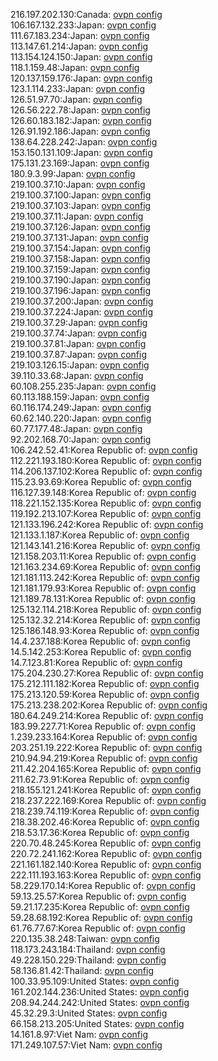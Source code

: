 216.197.202.130:Canada: [ovpn config](vpn/216_197_202_130.ovpn)  
106.167.132.233:Japan: [ovpn config](vpn/106_167_132_233.ovpn)  
111.67.183.234:Japan: [ovpn config](vpn/111_67_183_234.ovpn)  
113.147.61.214:Japan: [ovpn config](vpn/113_147_61_214.ovpn)  
113.154.124.150:Japan: [ovpn config](vpn/113_154_124_150.ovpn)  
118.1.159.48:Japan: [ovpn config](vpn/118_1_159_48.ovpn)  
120.137.159.176:Japan: [ovpn config](vpn/120_137_159_176.ovpn)  
123.1.114.233:Japan: [ovpn config](vpn/123_1_114_233.ovpn)  
126.51.97.70:Japan: [ovpn config](vpn/126_51_97_70.ovpn)  
126.56.222.78:Japan: [ovpn config](vpn/126_56_222_78.ovpn)  
126.60.183.182:Japan: [ovpn config](vpn/126_60_183_182.ovpn)  
126.91.192.186:Japan: [ovpn config](vpn/126_91_192_186.ovpn)  
138.64.228.242:Japan: [ovpn config](vpn/138_64_228_242.ovpn)  
153.150.131.109:Japan: [ovpn config](vpn/153_150_131_109.ovpn)  
175.131.23.169:Japan: [ovpn config](vpn/175_131_23_169.ovpn)  
180.9.3.99:Japan: [ovpn config](vpn/180_9_3_99.ovpn)  
219.100.37.10:Japan: [ovpn config](vpn/219_100_37_10.ovpn)  
219.100.37.100:Japan: [ovpn config](vpn/219_100_37_100.ovpn)  
219.100.37.103:Japan: [ovpn config](vpn/219_100_37_103.ovpn)  
219.100.37.11:Japan: [ovpn config](vpn/219_100_37_11.ovpn)  
219.100.37.126:Japan: [ovpn config](vpn/219_100_37_126.ovpn)  
219.100.37.131:Japan: [ovpn config](vpn/219_100_37_131.ovpn)  
219.100.37.154:Japan: [ovpn config](vpn/219_100_37_154.ovpn)  
219.100.37.158:Japan: [ovpn config](vpn/219_100_37_158.ovpn)  
219.100.37.159:Japan: [ovpn config](vpn/219_100_37_159.ovpn)  
219.100.37.190:Japan: [ovpn config](vpn/219_100_37_190.ovpn)  
219.100.37.196:Japan: [ovpn config](vpn/219_100_37_196.ovpn)  
219.100.37.200:Japan: [ovpn config](vpn/219_100_37_200.ovpn)  
219.100.37.224:Japan: [ovpn config](vpn/219_100_37_224.ovpn)  
219.100.37.29:Japan: [ovpn config](vpn/219_100_37_29.ovpn)  
219.100.37.74:Japan: [ovpn config](vpn/219_100_37_74.ovpn)  
219.100.37.81:Japan: [ovpn config](vpn/219_100_37_81.ovpn)  
219.100.37.87:Japan: [ovpn config](vpn/219_100_37_87.ovpn)  
219.103.126.15:Japan: [ovpn config](vpn/219_103_126_15.ovpn)  
39.110.33.68:Japan: [ovpn config](vpn/39_110_33_68.ovpn)  
60.108.255.235:Japan: [ovpn config](vpn/60_108_255_235.ovpn)  
60.113.188.159:Japan: [ovpn config](vpn/60_113_188_159.ovpn)  
60.116.174.249:Japan: [ovpn config](vpn/60_116_174_249.ovpn)  
60.62.140.220:Japan: [ovpn config](vpn/60_62_140_220.ovpn)  
60.77.177.48:Japan: [ovpn config](vpn/60_77_177_48.ovpn)  
92.202.168.70:Japan: [ovpn config](vpn/92_202_168_70.ovpn)  
106.242.52.41:Korea Republic of: [ovpn config](vpn/106_242_52_41.ovpn)  
112.221.193.180:Korea Republic of: [ovpn config](vpn/112_221_193_180.ovpn)  
114.206.137.102:Korea Republic of: [ovpn config](vpn/114_206_137_102.ovpn)  
115.23.93.69:Korea Republic of: [ovpn config](vpn/115_23_93_69.ovpn)  
116.127.39.148:Korea Republic of: [ovpn config](vpn/116_127_39_148.ovpn)  
118.221.152.135:Korea Republic of: [ovpn config](vpn/118_221_152_135.ovpn)  
119.192.213.107:Korea Republic of: [ovpn config](vpn/119_192_213_107.ovpn)  
121.133.196.242:Korea Republic of: [ovpn config](vpn/121_133_196_242.ovpn)  
121.133.1.187:Korea Republic of: [ovpn config](vpn/121_133_1_187.ovpn)  
121.143.141.216:Korea Republic of: [ovpn config](vpn/121_143_141_216.ovpn)  
121.158.203.11:Korea Republic of: [ovpn config](vpn/121_158_203_11.ovpn)  
121.163.234.69:Korea Republic of: [ovpn config](vpn/121_163_234_69.ovpn)  
121.181.113.242:Korea Republic of: [ovpn config](vpn/121_181_113_242.ovpn)  
121.181.179.93:Korea Republic of: [ovpn config](vpn/121_181_179_93.ovpn)  
121.189.78.131:Korea Republic of: [ovpn config](vpn/121_189_78_131.ovpn)  
125.132.114.218:Korea Republic of: [ovpn config](vpn/125_132_114_218.ovpn)  
125.132.32.214:Korea Republic of: [ovpn config](vpn/125_132_32_214.ovpn)  
125.186.148.93:Korea Republic of: [ovpn config](vpn/125_186_148_93.ovpn)  
14.4.237.188:Korea Republic of: [ovpn config](vpn/14_4_237_188.ovpn)  
14.5.142.253:Korea Republic of: [ovpn config](vpn/14_5_142_253.ovpn)  
14.7.123.81:Korea Republic of: [ovpn config](vpn/14_7_123_81.ovpn)  
175.204.230.27:Korea Republic of: [ovpn config](vpn/175_204_230_27.ovpn)  
175.212.111.182:Korea Republic of: [ovpn config](vpn/175_212_111_182.ovpn)  
175.213.120.59:Korea Republic of: [ovpn config](vpn/175_213_120_59.ovpn)  
175.213.238.202:Korea Republic of: [ovpn config](vpn/175_213_238_202.ovpn)  
180.64.249.214:Korea Republic of: [ovpn config](vpn/180_64_249_214.ovpn)  
183.99.227.71:Korea Republic of: [ovpn config](vpn/183_99_227_71.ovpn)  
1.239.233.164:Korea Republic of: [ovpn config](vpn/1_239_233_164.ovpn)  
203.251.19.222:Korea Republic of: [ovpn config](vpn/203_251_19_222.ovpn)  
210.94.94.219:Korea Republic of: [ovpn config](vpn/210_94_94_219.ovpn)  
211.42.204.165:Korea Republic of: [ovpn config](vpn/211_42_204_165.ovpn)  
211.62.73.91:Korea Republic of: [ovpn config](vpn/211_62_73_91.ovpn)  
218.155.121.241:Korea Republic of: [ovpn config](vpn/218_155_121_241.ovpn)  
218.237.222.169:Korea Republic of: [ovpn config](vpn/218_237_222_169.ovpn)  
218.239.74.119:Korea Republic of: [ovpn config](vpn/218_239_74_119.ovpn)  
218.38.202.46:Korea Republic of: [ovpn config](vpn/218_38_202_46.ovpn)  
218.53.17.36:Korea Republic of: [ovpn config](vpn/218_53_17_36.ovpn)  
220.70.48.245:Korea Republic of: [ovpn config](vpn/220_70_48_245.ovpn)  
220.72.241.162:Korea Republic of: [ovpn config](vpn/220_72_241_162.ovpn)  
221.161.182.140:Korea Republic of: [ovpn config](vpn/221_161_182_140.ovpn)  
222.111.193.163:Korea Republic of: [ovpn config](vpn/222_111_193_163.ovpn)  
58.229.170.14:Korea Republic of: [ovpn config](vpn/58_229_170_14.ovpn)  
59.13.25.57:Korea Republic of: [ovpn config](vpn/59_13_25_57.ovpn)  
59.21.17.235:Korea Republic of: [ovpn config](vpn/59_21_17_235.ovpn)  
59.28.68.192:Korea Republic of: [ovpn config](vpn/59_28_68_192.ovpn)  
61.76.77.67:Korea Republic of: [ovpn config](vpn/61_76_77_67.ovpn)  
220.135.38.248:Taiwan: [ovpn config](vpn/220_135_38_248.ovpn)  
118.173.243.184:Thailand: [ovpn config](vpn/118_173_243_184.ovpn)  
49.228.150.229:Thailand: [ovpn config](vpn/49_228_150_229.ovpn)  
58.136.81.42:Thailand: [ovpn config](vpn/58_136_81_42.ovpn)  
100.33.95.109:United States: [ovpn config](vpn/100_33_95_109.ovpn)  
161.202.144.236:United States: [ovpn config](vpn/161_202_144_236.ovpn)  
208.94.244.242:United States: [ovpn config](vpn/208_94_244_242.ovpn)  
45.32.29.3:United States: [ovpn config](vpn/45_32_29_3.ovpn)  
66.158.213.205:United States: [ovpn config](vpn/66_158_213_205.ovpn)  
14.161.8.97:Viet Nam: [ovpn config](vpn/14_161_8_97.ovpn)  
171.249.107.57:Viet Nam: [ovpn config](vpn/171_249_107_57.ovpn)  

